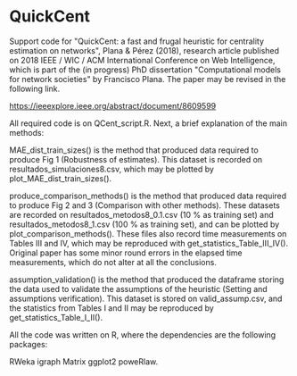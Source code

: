 # QuickCent

Support code for "QuickCent: a fast and frugal heuristic for centrality estimation on networks", Plana & Pérez (2018), research article published on 2018 IEEE / WIC / ACM International Conference on Web Intelligence, which is part of the (in progress) PhD dissertation "Computational models for network societies" by Francisco Plana. The paper may be revised in the following link.

https://ieeexplore.ieee.org/abstract/document/8609599

All required code is on QCent_script.R. Next, a brief explanation of the main methods:

MAE_dist_train_sizes() is the method that produced data required to produce Fig 1 (Robustness of estimates). This dataset is recorded on resultados_simulaciones8.csv, which may be plotted by plot_MAE_dist_train_sizes().

produce_comparison_methods() is the method that produced data required to produce Fig 2 and 3 (Comparison with other methods).  These datasets are recorded on resultados_metodos8_0.1.csv (10 % as training set) and resultados_metodos8_1.csv (100 % as training set), and can be plotted by plot_comparison_methods(). These files also record time measurements on Tables III and IV, which may be reproduced with get_statistics_Table_III_IV(). Original paper has some minor round errors in the elapsed time measurements, which do not alter at all the conclusions.

assumption_validation() is the method that produced the dataframe storing the data used to validate the assumptions of the heuristic (Setting and assumptions verification). This dataset is stored on valid_assump.csv, and the statistics from Tables I and II may be reproduced by get_statistics_Table_I_II().

All the code was written on R, where the dependencies are the following packages:

RWeka
igraph
Matrix
ggplot2
poweRlaw.


